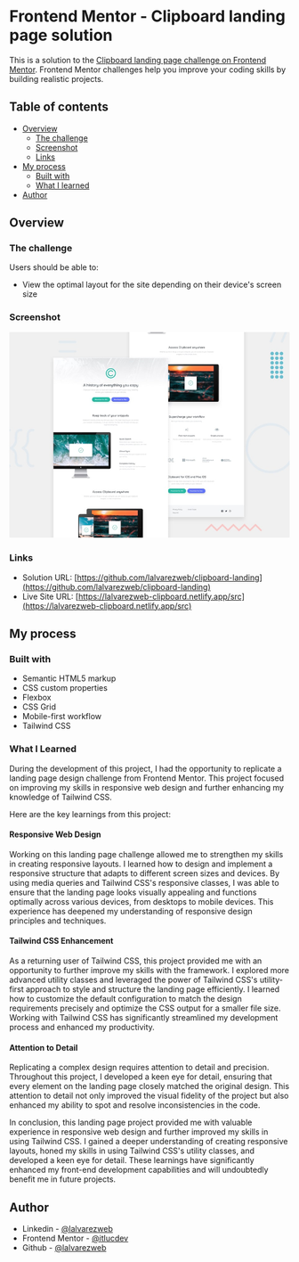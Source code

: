 # Frontend Mentor - Clipboard landing page solution

This is a solution to the [Clipboard landing page challenge on Frontend Mentor](https://www.frontendmentor.io/challenges/clipboard-landing-page-5cc9bccd6c4c91111378ecb9). Frontend Mentor challenges help you improve your coding skills by building realistic projects. 

## Table of contents

- [Overview](#overview)
  - [The challenge](#the-challenge)
  - [Screenshot](#screenshot)
  - [Links](#links)
- [My process](#my-process)
  - [Built with](#built-with)
  - [What I learned](#what-i-learned)
- [Author](#author)


## Overview

### The challenge

Users should be able to:

- View the optimal layout for the site depending on their device's screen size

### Screenshot

![](./design/desktop-preview.jpg)

### Links

- Solution URL: [https://github.com/lalvarezweb/clipboard-landing](https://github.com/lalvarezweb/clipboard-landing)
- Live Site URL: [https://lalvarezweb-clipboard.netlify.app/src](https://lalvarezweb-clipboard.netlify.app/src)

## My process

### Built with

- Semantic HTML5 markup
- CSS custom properties
- Flexbox
- CSS Grid
- Mobile-first workflow
- Tailwind CSS


### What I Learned

During the development of this project, I had the opportunity to replicate a landing page design challenge from Frontend Mentor. This project focused on improving my skills in responsive web design and further enhancing my knowledge of Tailwind CSS.

Here are the key learnings from this project:

#### Responsive Web Design

Working on this landing page challenge allowed me to strengthen my skills in creating responsive layouts. I learned how to design and implement a responsive structure that adapts to different screen sizes and devices. By using media queries and Tailwind CSS's responsive classes, I was able to ensure that the landing page looks visually appealing and functions optimally across various devices, from desktops to mobile devices. This experience has deepened my understanding of responsive design principles and techniques.

#### Tailwind CSS Enhancement

As a returning user of Tailwind CSS, this project provided me with an opportunity to further improve my skills with the framework. I explored more advanced utility classes and leveraged the power of Tailwind CSS's utility-first approach to style and structure the landing page efficiently. I learned how to customize the default configuration to match the design requirements precisely and optimize the CSS output for a smaller file size. Working with Tailwind CSS has significantly streamlined my development process and enhanced my productivity.

#### Attention to Detail

Replicating a complex design requires attention to detail and precision. Throughout this project, I developed a keen eye for detail, ensuring that every element on the landing page closely matched the original design. This attention to detail not only improved the visual fidelity of the project but also enhanced my ability to spot and resolve inconsistencies in the code.

In conclusion, this landing page project provided me with valuable experience in responsive web design and further improved my skills in using Tailwind CSS. I gained a deeper understanding of creating responsive layouts, honed my skills in using Tailwind CSS's utility classes, and developed a keen eye for detail. These learnings have significantly enhanced my front-end development capabilities and will undoubtedly benefit me in future projects.

## Author

- Linkedin - [@lalvarezweb](https://www.linkedin.com/in/lalvarezweb)
- Frontend Mentor - [@itlucdev](https://www.frontendmentor.io/profile/ITLUCDEV)
- Github - [@lalvarezweb](https://www.github.com/lalvarezweb)
